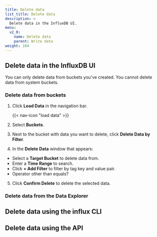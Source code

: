```yaml
---
title: Delete data
list_title: Delete data
description: >
  Delete data in the InfluxDB UI.
menu:
  v2_0:
    name: Delete data
    parent: Write data
weight: 104
---
```


## Delete data in the InfluxDB UI

You can only delete data from buckets you've created. You cannot delete data from system buckets.

### Delete data from buckets

1. Click **Load Data** in the navigation bar.

    {{< nav-icon "load data" >}}

2. Select **Buckets**.
3. Next to the bucket with data you want to delete, click **Delete Data by Filter**.
4. In the **Delete Data** window that appears:
  - Select a **Target Bucket** to delete data from.
  - Enter a **Time Range** to search.
  - Click **+ Add Filter** to filter by tag key and value pair.
  - Operator other than equals?
5. Click **Confirm Delete** to delete the selected data.


### Delete data from the Data Explorer

## Delete data using the influx CLI

## Delete data using the API
